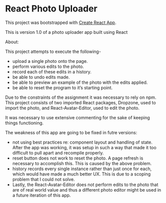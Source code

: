 <h1> React Photo Uploader </h1>

This project was bootstrapped with [Create React App](https://github.com/facebookincubator/create-react-app).

This is version 1.0 of a photo uploader app built using React

About: 

This project attempts to execute the following-

- upload a single photo onto the page.
- perform various edits to the photo.
- record each of these edits in a history.
- be able to undo edits made.
- be able to preview an example of the photo with the edits applied.
- be able to reset the program to it’s starting point.

Due to the constraints of the assignment it was necessary to rely on npm. This project consists of two imported React packages, Dropzone, used to import the photo, and React-Avatar-Editor, used to edit the photo. 

It was necessary to use extensive commenting for the sake of keeping things functioning. 

The weakness of this app are going to be fixed in futre versions: 
- not using best practices re: component layout and handling of state. After the app was working, it was setup in such a way that made it too difficult to pull apart and recompile properly.
- reset button does not work to reset the photo. A page refresh is necessary to accomplish this. This is caused by the above problem.
- history records every single instance rather than just once for each, which would have made a much better UX. This is due to a scoping problem that I could not solve.
- Lastly, the React-Avatar-Editor does not perform edits to the photo that are of real world value and thus a different photo editor might be used in a future iteration of this app.



